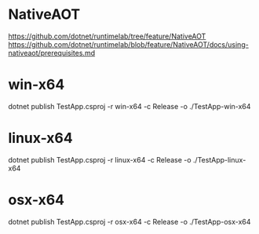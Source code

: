 # NativeAOT

https://github.com/dotnet/runtimelab/tree/feature/NativeAOT
https://github.com/dotnet/runtimelab/blob/feature/NativeAOT/docs/using-nativeaot/prerequisites.md

# win-x64

dotnet publish TestApp.csproj -r win-x64 -c Release -o ./TestApp-win-x64

# linux-x64

dotnet publish TestApp.csproj -r linux-x64 -c Release -o ./TestApp-linux-x64

# osx-x64

dotnet publish TestApp.csproj -r osx-x64 -c Release -o ./TestApp-osx-x64
